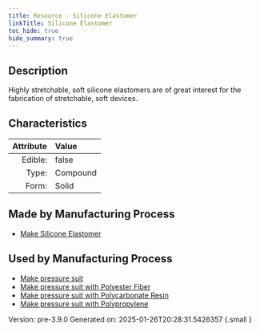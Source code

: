 ```yaml
---
title: Resource - Silicone Elastomer
linkTitle: Silicone Elastomer
toc_hide: true
hide_summary: true
---
```


## Description
 Highly stretchable, soft silicone elastomers &#10;&#9;&#9; are of great interest for the fabrication of stretchable, soft devices. 

## Characteristics

| Attribute      | Value |
|--------:|:------|
|Edible:|false|
|Type:|Compound|
|Form:|Solid|
 
## Made by Manufacturing Process

- [Make Silicone Elastomer](/docs/definitions/process/make-silicone-elastomer)

## Used by Manufacturing Process

- [Make pressure suit](/docs/definitions/process/make-pressure-suit)
- [Make pressure suit with Polyester Fiber](/docs/definitions/process/make-pressure-suit-with-polyester-fiber)
- [Make pressure suit with Polycarbonate Resin](/docs/definitions/process/make-pressure-suit-with-polycarbonate-resin)
- [Make pressure suit with Polypropylene](/docs/definitions/process/make-pressure-suit-with-polypropylene)


    

Version: pre-3.9.0 Generated on: 2025-01-26T20:28:31.5426357
{.small }
